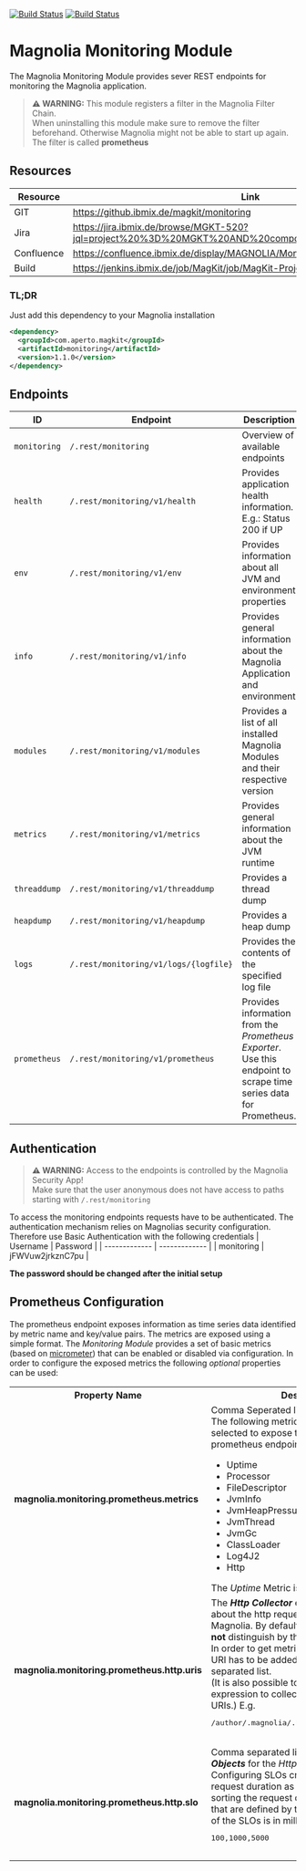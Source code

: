 
[![Build Status](https://jenkins.ibmix.de/job/MagKit/job/MagKit-Projekte/job/monitoring/job/dev/badge/icon?subject=DEV&style=flat-square)](https://jenkins.ibmix.de/job/MagKit/job/MagKit-Projekte/job/monitoring/job/dev/) [![Build Status](https://jenkins.ibmix.de/job/MagKit/job/MagKit-Projekte/job/monitoring/job/master/badge/icon?subject=MASTER&style=flat-square)](https://jenkins.ibmix.de/job/MagKit/job/MagKit-Projekte/job/monitoring/job/master/)

# Magnolia Monitoring Module
The Magnolia Monitoring Module provides sever REST endpoints for monitoring the Magnolia application.

> **:warning: WARNING:** This module registers a filter in the Magnolia Filter Chain. \
> When uninstalling this module make sure to remove the filter beforehand. Otherwise Magnolia might not be able to start up again.\
> The filter is called **prometheus**

## Resources
| Resource| Link|
|-|-|
|GIT|https://github.ibmix.de/magkit/monitoring|
|Jira|https://jira.ibmix.de/browse/MGKT-520?jql=project%20%3D%20MGKT%20AND%20component%20%3D%20Monitoring|
|Confluence|https://confluence.ibmix.de/display/MAGNOLIA/Monitoring+Module|
|Build|https://jenkins.ibmix.de/job/MagKit/job/MagKit-Projekte/job/monitoring/|

### TL;DR
Just add this dependency to your Magnolia installation
```xml
<dependency>
  <groupId>com.aperto.magkit</groupId>
  <artifactId>monitoring</artifactId>
  <version>1.1.0</version>
</dependency>
```

## Endpoints
|ID|Endpoint|Description|
|--|--|--|
|`monitoring`|`/.rest/monitoring`|Overview of available endpoints|
|`health`|`/.rest/monitoring/v1/health`|Provides application health information. E.g.: Status 200 if UP|
|`env`|`/.rest/monitoring/v1/env`|Provides information about all JVM and environment properties|
|`info`|`/.rest/monitoring/v1/info`|Provides general information about the Magnolia Application and environment|
|`modules`|`/.rest/monitoring/v1/modules`|Provides a list of all installed Magnolia Modules and their respective version|
|`metrics`|`/.rest/monitoring/v1/metrics`|Provides general information about the JVM runtime|
|`threaddump`|`/.rest/monitoring/v1/threaddump`|Provides a thread dump|
|`heapdump`|`/.rest/monitoring/v1/heapdump`|Provides a heap dump|
|`logs`|`/.rest/monitoring/v1/logs/{logfile}`|Provides the contents of the specified log file|
|`prometheus`|`/.rest/monitoring/v1/prometheus`|Provides information from the *Prometheus Exporter*. Use this endpoint to scrape time series data for Prometheus.

## Authentication
> **:warning: WARNING:** Access to the endpoints is controlled by the Magnolia Security App! \
> Make sure that the user anonymous does not have access to paths starting with `/.rest/monitoring`

To access the monitoring endpoints requests have to be authenticated.
The authentication mechanism relies on Magnolias security configuration. Therefore use Basic Authentication with the following credentials
| Username  | Password |
| ------------- | ------------- |
| monitoring  | jFWVuw2jrkznC7pu  |

**The password should be changed after the initial setup**

## Prometheus Configuration
The prometheus endpoint exposes information as time series data identified by metric name and key/value pairs. The metrics are exposed using a simple format.
The _Monitoring Module_ provides a set of basic metrics (based on [micrometer](https://micrometer.io/)) that can be enabled or disabled via configuration. In order to configure the exposed metrics the following _optional_ properties can be used:

<table>
    <tr>
        <th>Property Name</th>
        <th>Description</th>
    </tr>
    <tr>
        <td><b>magnolia.monitoring.prometheus.metrics</b></td>
        <td>
            Comma Seperated list of metric collectors. The following metric collectors can be selected to expose their metrics via the prometheus endpoint:
            <ul>
                <li>Uptime</li>
                <li>Processor</li>
                <li>FileDescriptor</li>
                <li>JvmInfo</li>
                <li>JvmHeapPressure</li>
                <li>JvmThread</li>
                <li>JvmGc</li>
                <li>ClassLoader</li>
                <li>Log4J2</li>
                <li>Http</li>
            </ul>
            The <i>Uptime</i> Metric is enabled by default.
        </td>
    </tr>
    <tr>
        <td><b>magnolia.monitoring.prometheus.http.uris</b></td>
        <td>
            The <b><i>Http Collector</i></b> exposes information about the http requests processed by Magnolia. By default the exposed metrics <b>do not</b> distinguish by the URI of the request.<br/>
            In order to get metrics for a <b>specific URI</b>, the URI has to be added to this comma separated list.<br/>(It is also possible to use a regular expression to collect metrics for multiple URIs.) E.g.<br/>
            <pre>
/author/.magnolia/.*,/.rest/custom-endpoint
            </pre>
        </td>
    </tr>
    <tr>
        <td><b>magnolia.monitoring.prometheus.http.slo</b></td>
        <td>
            Comma separated list of <b><i>Service Level Objects</i></b> for the <i>Http Metric Collector</i>. Configuring SLOs creates exposes the http request duration as histograms, effectively sorting the request durations into buckets that are defined by the SLOs. The time unit of the SLOs is in milliseconds. E.g.:<br/>
            <pre>
100,1000,5000
            </pre>
        </td>
   </tr>
</table>

